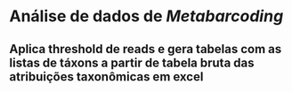 # Análise de dados de _Metabarcoding_

## Aplica threshold de reads e gera tabelas com as listas de táxons a partir de tabela bruta das atribuições taxonômicas em excel

